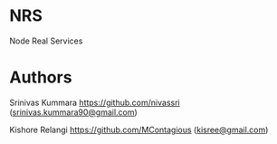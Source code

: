 NRS
===

Node Real Services

Authors
=============

Srinivas Kummara
  https://github.com/nivassri (srinivas.kummara90@gmail.com)

Kishore Relangi
  https://github.com/MContagious (kisree@gmail.com)
